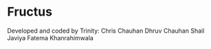 # Fructus
 
 Developed and coded by Trinity:
 Chris Chauhan
 Dhruv Chauhan
 Shail Javiya
 Fatema Khanrahimwala
